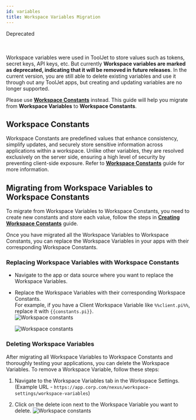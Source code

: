 ```yaml
---
id: variables
title: Workspace Variables Migration
---
```


<div className='badge badge--warning heading-badge'>Deprecated</div>
<br/><br/>

Workspace variables were used in ToolJet to store values such as tokens, secret keys, API keys, etc. But currently **Workspace variables are marked as deprecated, indicating that it will be removed in future releases**. In the current version, you are still able to delete existing variables and use it through out any ToolJet apps, but creating and updating variables are no longer supported. 

Please use **[Workspace Constants](#)** instead. This guide will help you migrate from **Workspace Variables** to **Workspace Constants**.

## Workspace Constants

Workspace Constants are predefined values that enhance consistency, simplify updates, and securely store sensitive information across applications within a workspace. Unlike other variables, they are resolved exclusively on the server side, ensuring a high level of security by preventing client-side exposure. Refer to **[Workspace Constants](#)** guide for more information.

## Migrating from Workspace Variables to Workspace Constants

To migrate from Workspace Variables to Workspace Constants, you need to create new constants and store each value, follow the steps in **[Creating Workspace Constants](#)** guide.

Once you have migrated all the Workspace Variables to Workspace Constants, you can replace the Workspace Variables in your apps with their corresponding Workspace Constants.

### Replacing Workspace Variables with Workspace Constants

- Navigate to the app or data source where you want to replace the Workspace Variables.
- Replace the Workspace Variables with their corresponding Workspace Constants. <br/>
    For example, if you have a Client Workspace Variable like `%%client.pi%%`, replace it with `{{constants.pi}}`. <br/>
    <img className="screenshot-full" src="/img/workspace-const/client-side-variable.gif" alt="Workspace constants"/>

    <img className="screenshot-full" src="/img/workspace-const/server-side-variable.gif" alt="Workspace constants"/>

### Deleting Workspace Variables

After migrating all Workspace Variables to Workspace Constants and thoroughly testing your applications, you can delete the Workspace Variables. To remove a Workspace Variable, follow these steps:

1. Navigate to the Workspace Variables tab in the Workspace Settings. <br/>
    (Example URL - `https://app.corp.com/nexus/workspace-settings/workspace-variables`)

2. Click on the delete icon next to the Workspace Variable you want to delete.
    <img className="screenshot-full" src="/img/workspace-const/delete-variable.gif" alt="Workspace constants"/>